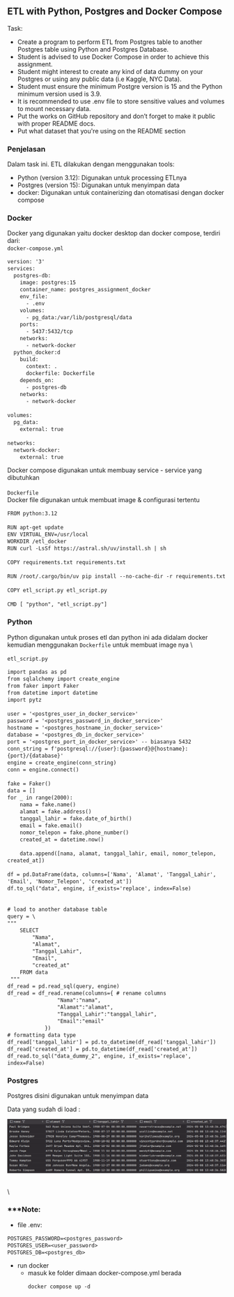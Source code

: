 ## ETL with Python, Postgres and Docker Compose

Task:
- Create a program to perform ETL from Postgres table to another Postgres table using Python and Postgres Database.
- Student is advised to use Docker Compose in order to achieve this assignment.
- Student might interest to create any kind of data dummy on your Postgres or using any public data (i.e Kaggle, NYC Data).
- Student must ensure the minimum Postgre version is 15 and the Python minimum version used is 3.9.
- It is recommended to use .env file to store sensitive values and volumes to mount necessary data.
- Put the works on GitHub repository and don’t forget to make it public with proper README docs.
- Put what dataset that you're using on the README section

### Penjelasan
Dalam task ini. ETL dilakukan dengan menggunakan tools:
- Python (version 3.12): Digunakan untuk processing ETLnya
- Postgres (version 15): Digunakan untuk menyimpan data
- docker: Digunakan untuk containerizing dan otomatisasi dengan docker compose

### Docker
Docker yang digunakan yaitu docker desktop dan docker compose, terdiri dari: \
`docker-compose.yml` 
```
version: '3'
services:
  postgres-db:
    image: postgres:15
    container_name: postgres_assignment_docker
    env_file:
      - .env
    volumes:
      - pg_data:/var/lib/postgresql/data
    ports:
      - 5437:5432/tcp
    networks:
      - network-docker
  python_docker:d
    build:
      context: .
      dockerfile: Dockerfile
    depends_on:
      - postgres-db
    networks:
      - network-docker

volumes:
  pg_data:
    external: true

networks:
  network-docker:
    external: true
```
Docker compose digunakan untuk membuay service - service yang dibutuhkan \
\
`Dockerfile` \
Docker file digunakan untuk membuat image & configurasi tertentu
```
FROM python:3.12

RUN apt-get update
ENV VIRTUAL_ENV=/usr/local
WORKDIR /etl_docker
RUN curl -LsSf https://astral.sh/uv/install.sh | sh

COPY requirements.txt requirements.txt

RUN /root/.cargo/bin/uv pip install --no-cache-dir -r requirements.txt

COPY etl_script.py etl_script.py

CMD [ "python", "etl_script.py"]
```

### Python
Python digunakan untuk proses etl dan python ini ada didalam docker 
kemudian menggunakan `Dockerfile` untuk membuat image nya \

`etl_script.py`
```
import pandas as pd
from sqlalchemy import create_engine
from faker import Faker
from datetime import datetime
import pytz

user = '<postgres_user_in_docker_service>'
password = '<postgres_password_in_docker_service>'
hostname = '<postgres_hostname_in_docker_service>'
database = '<postgres_db_in_docker_service>'
port = '<postgres_port_in_docker_service>' -- biasanya 5432
conn_string = f'postgresql://{user}:{password}@{hostname}:{port}/{database}'
engine = create_engine(conn_string)
conn = engine.connect()

fake = Faker()
data = []
for _ in range(2000):
    nama = fake.name()
    alamat = fake.address()
    tanggal_lahir = fake.date_of_birth()
    email = fake.email()
    nomor_telepon = fake.phone_number()
    created_at = datetime.now()

    data.append([nama, alamat, tanggal_lahir, email, nomor_telepon, created_at])

df = pd.DataFrame(data, columns=['Nama', 'Alamat', 'Tanggal_Lahir', 'Email', 'Nomor_Telepon', 'created_at'])
df.to_sql("data", engine, if_exists='replace', index=False)


# load to another database table
query = \
"""
    SELECT
        "Nama",
        "Alamat",
        "Tanggal_Lahir",
        "Email",
        "created_at"
    FROM data
 """
df_read = pd.read_sql(query, engine)
df_read = df_read.rename(columns={ # rename columns
                "Nama":"nama",
                "Alamat":"alamat",
                "Tanggal_Lahir":"tanggal_lahir",
                "Email":"email"
            })
# formatting data type
df_read['tanggal_lahir'] = pd.to_datetime(df_read['tanggal_lahir'])
df_read['created_at'] = pd.to_datetime(df_read['created_at'])
df_read.to_sql("data_dummy_2", engine, if_exists='replace', index=False)
```


### Postgres
Postgres disini digunakan untuk menyimpan data

Data yang sudah di load :

![table](docker_assigment/image/table_data_after_etl.png)

\
\
### ***Note:
- file .env:
```
POSTGRES_PASSWORD=<postgres_password>
POSTGRES_USER=<user_password>
POSTGRES_DB=<postgres_db>
```
- run docker
  - masuk ke folder dimaan docker-compose.yml berada
    ```
    docker compose up -d          
    ```
